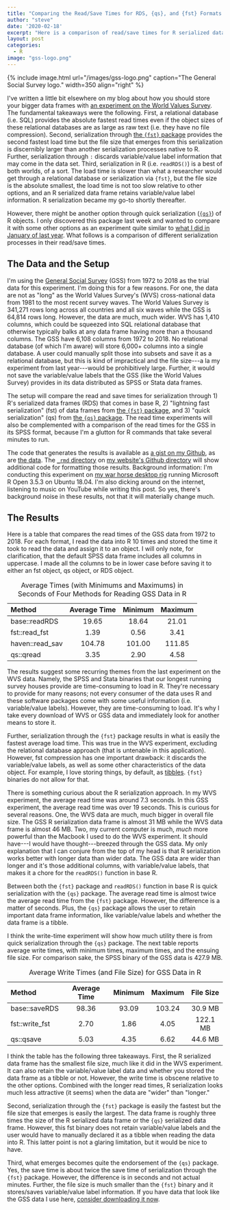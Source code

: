 ```yaml
---
title: "Comparing the Read/Save Times for RDS, {qs}, and {fst} Formats (or: All Hail {qs})"
author: "steve"
date: '2020-02-18'
excerpt: "Here is a comparison of read/save times for R serialized data frames, {qs}, and {fst} formats. Alternatively: all hail {qs}."
layout: post
categories:
  - R
image: "gss-logo.png"
---
```






{% include image.html url="/images/gss-logo.png" caption="The General Social Survey logo." width=350 align="right" %}

I've written a little bit elsewhere on my blog about how you should store your bigger data frames with [an experiment on the World Values Survey](http://svmiller.com/blog/2019/01/how-should-you-store-load-bigger-data-sets-wvs/). The fundamental takeaways were the following. First, a relational database (i.e. SQL) provides the absolute fastest read times even if the object sizes of these relational databases are as large as raw text (i.e. they have no file compression). Second, serialization through [the `{fst}` package](https://www.fstpackage.org/) provides the second fastest load time but the file size that emerges from this serialization is discernibly larger than another serialization processes native to R. Further, serialization through `:` discards variable/value label information that may come in the data set. Third, serialization in R (i.e. `readRDS()`) is a best of both worlds, of a sort. The load time is slower than what a researcher would get through a relational database or serialization via `{fst}`, but the file size is the absolute smallest, the load time is not too slow relative to other options, and an R serialized data frame retains variable/value label information. R serialization became my go-to shortly thereafter.

However, there might be another option through quick serialization ([`{qs}`](https://github.com/traversc/qs)) of R objects. I only discovered this package last week and wanted to compare it with some other options as an experiment quite similar to [what I did in January of last year](http://svmiller.com/blog/2019/01/how-should-you-store-load-bigger-data-sets-wvs/). What follows is a comparison of different serialization processes in their read/save times.

## The Data and the Setup

I'm using the [General Social Survey](http://gss.norc.org/) (GSS) from 1972 to 2018 as the trial data for this experiment. I'm doing this for a few reasons. For one, the data are not as "long" as the World Values Survey's (WVS) cross-national data from 1981 to the most recent survey waves. The World Values Survey is 341,271 rows long across all countries and all six waves while the GSS is 64,814 rows long. However, the data are much, much wider. WVS has 1,410 columns, which could be squeezed into SQL relational database that otherwise typically balks at any data frame having more than a thousand columns. The GSS have 6,108 columns from 1972 to 2018. No relational database (of which I'm aware) will store 6,000+ columns into a single database. A user could manually split those into subsets and save it as a relational database, but this is kind of impractical and the file size---a la my experiment from last year---would be prohibitively large. Further, it would not save the variable/value labels that the GSS (like the World Values Survey) provides in its data distributed as SPSS or Stata data frames.

The setup will compare the read and save times for serialization through 1) R's serialized data frames (RDS) that comes in base R, 2) "lightning fast serialization" (fst) of data frames from [the `{fst}` package](http://www.fstpackage.org/), and 3) "quick serialization" (qs) from [the `{qs}` package](https://github.com/traversc/qs). The read time experiments will also be complemented with a comparison of the read times for the GSS in its SPSS format, because I'm a glutton for R commands that take several minutes to run.

The code that generates the results is available as [a gist on my Github](https://gist.github.com/svmiller/b3322b027ba20c05d9e2ba72581c16be), as are [the data](https://gist.github.com/svmiller/5b1f61b5060156966fde49d1e96904cd). The [`_rmd` directory](https://github.com/svmiller/svmiller.github.io/tree/master/_rmd) on [my website's Github directory](https://github.com/svmiller/svmiller.github.io) will show additional code for formatting those results. Background information: I'm conducting this experiment on [my war horse desktop rig](http://svmiller.com/blog/2019/07/notes-to-self-new-linux-installation-r-ubuntu/) running Microsoft R Open 3.5.3 on Ubuntu 18.04. I'm also dicking around on the internet, listening to music on YouTube while writing this post. So yes, there's background noise in these results, not that it will materially change much.

## The Results

Here is a table that compares the read times of the GSS data from 1972 to 2018. For each format, I read the data into R 10 times and stored the time it took to read the data and assign it to an object. I will only note, for clarification, that the default SPSS data frame includes all columns in uppercase. I made all the columns to be in lower case before saving it to either an fst object, qs object, or RDS object.

<table id="stevetable">
<caption>Average Times (with Minimums and Maximums) in Seconds of Four Methods for Reading GSS Data in R</caption>
 <thead>
  <tr>
   <th style="text-align:left;"> Method </th>
   <th style="text-align:center;"> Average Time </th>
   <th style="text-align:center;"> Minimum </th>
   <th style="text-align:center;"> Maximum </th>
  </tr>
 </thead>
<tbody>
  <tr>
   <td style="text-align:left;"> base::readRDS </td>
   <td style="text-align:center;"> 19.65 </td>
   <td style="text-align:center;"> 18.64 </td>
   <td style="text-align:center;"> 21.01 </td>
  </tr>
  <tr>
   <td style="text-align:left;"> fst::read_fst </td>
   <td style="text-align:center;"> 1.39 </td>
   <td style="text-align:center;"> 0.56 </td>
   <td style="text-align:center;"> 3.41 </td>
  </tr>
  <tr>
   <td style="text-align:left;"> haven::read_sav </td>
   <td style="text-align:center;"> 104.78 </td>
   <td style="text-align:center;"> 101.00 </td>
   <td style="text-align:center;"> 111.85 </td>
  </tr>
  <tr>
   <td style="text-align:left;"> qs::qread </td>
   <td style="text-align:center;"> 3.35 </td>
   <td style="text-align:center;"> 2.90 </td>
   <td style="text-align:center;"> 4.58 </td>
  </tr>
</tbody>
</table>

The results suggest some recurring themes from the last experiment on the WVS data. Namely, the SPSS and Stata binaries that our longest running survey houses provide are time-consuming to load in R. They're necessary to provide for many reasons; not every consumer of the data uses R and these software packages come with some useful information (i.e. variable/value labels). However, they are time-consuming to load. It's why I take every download of WVS or GSS data and immediately look for another means to store it.

Further, serialization through the `{fst}` package results in what is easily the fastest average load time. This was true in the WVS experiment, excluding the relational database approach (that is untenable in this application). However, fst compression has one important drawback: it discards the variable/value labels, as well as some other characteristics of the data object. For example, I love storing things, by default, as [tibbles](https://r4ds.had.co.nz/tibbles.html). `{fst}` binaries do not allow for that.

There is something curious about the R serialization approach. In my WVS experiment, the average read time was around 7.3 seconds. In this GSS experiment, the average read time was over 19 seconds. This is curious for several reasons. One, the WVS data are much, much bigger in overall file size. The GSS R serialization data frame is almost 31 MB while the WVS data frame is almost 46 MB. Two, my current computer is much, *much* more powerful than the Macbook I used to do the WVS experiment. It should have---I would have thought---breezed through the GSS data. My only explanation that I can conjure from the top of my head is that R serialization works better with longer data than wider data. The GSS data are wider than longer and it's those additional columns, with variable/value labels, that makes it a chore for the `readRDS()` function in base R.

Between both the `{fst}` package and `readRDS()` function in base R is quick serialization with the `{qs}` package. The average read time is almost twice the average read time from the `{fst}` package. However, the difference is a matter of seconds. Plus, the `{qs}` package allows the user to retain important data frame information, like variable/value labels and whether the data frame is a tibble.

I think the write-time experiment will show how much utility there is from quick serialization through the `{qs}` package. The next table reports average write times, with minimum times, maximum times, and the ensuing file size. For comparison sake, the SPSS binary of the GSS data is 427.9 MB.

<table id="stevetable">
<caption>Average Write Times (and File Size) for GSS Data in R</caption>
 <thead>
  <tr>
   <th style="text-align:left;"> Method </th>
   <th style="text-align:center;"> Average Time </th>
   <th style="text-align:center;"> Minimum </th>
   <th style="text-align:center;"> Maximum </th>
   <th style="text-align:center;"> File Size </th>
  </tr>
 </thead>
<tbody>
  <tr>
   <td style="text-align:left;"> base::saveRDS </td>
   <td style="text-align:center;"> 98.36 </td>
   <td style="text-align:center;"> 93.09 </td>
   <td style="text-align:center;"> 103.24 </td>
   <td style="text-align:center;"> 30.9 MB </td>
  </tr>
  <tr>
   <td style="text-align:left;"> fst::write_fst </td>
   <td style="text-align:center;"> 2.70 </td>
   <td style="text-align:center;"> 1.86 </td>
   <td style="text-align:center;"> 4.05 </td>
   <td style="text-align:center;"> 122.1 MB </td>
  </tr>
  <tr>
   <td style="text-align:left;"> qs::qsave </td>
   <td style="text-align:center;"> 5.03 </td>
   <td style="text-align:center;"> 4.35 </td>
   <td style="text-align:center;"> 6.62 </td>
   <td style="text-align:center;"> 44.6 MB </td>
  </tr>
</tbody>
</table>

I think the table has the following three takeaways. First, the R serialized data frame has the smallest file size, much like it did in the WVS experiment. It can also retain the variable/value label data and whether you stored the data frame as a tibble or not. However, the write time is obscene relative to the other options. Combined with the longer read times, R serialization looks much less attractive (it seems) when the data are "wider" than "longer."

Second, serialization through the `{fst}` package is easily the fastest but the file size that emerges is easily the largest. The data frame is roughly three times the size of the R serialized data frame or the `{qs}` serialized data frame. However, this fst binary does not retain variable/value labels and the user would have to manually declared it as a tibble when reading the data into R. This latter point is not a glaring limitation, but it would be nice to have.

Third, what emerges becomes quite the endorsement of the `{qs}` package. Yes, the save time is about twice the save time of serialization through the `{fst}` package. However, the difference is in seconds and not actual minutes. Further, the file size is much smaller than the `{fst}` binary and it stores/saves variable/value label information. If you have data that look like the GSS data I use here, [consider downloading it now](https://github.com/traversc/qs).
